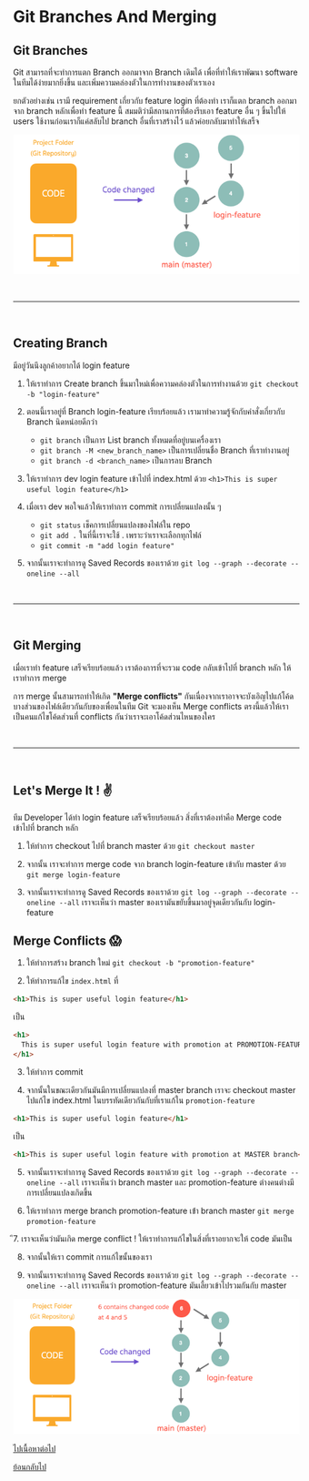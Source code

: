 # Git Branches And Merging

## Git Branches

Git สามารถที่จะทำการแตก Branch ออกมาจาก Branch เดิมได้ เพื่อที่ทำให้เราพัฒนา software ในทีมได้ง่ายมากยิ่งขึ้น และเพิ่มความคล่องตัวในการทำงานของตัวเราเอง

ยกตัวอย่างเช่น เรามี requirement เกี่ยวกับ feature login ที่ต้องทำ เราก็แตก branch ออกมาจาก branch หลักเพื่อทำ feature นี้ สมมติว่ามีสถานการที่ต้องรีบเอา feature อื่น ๆ ขึ้นไปให้ users ใช้งานก่อนเราก็แค่สลับไป branch อื่นที่เราสร้างไว้ แล้วค่อยกลับมาทำให้เสร็จ

![Git branches](./images/git-branches.png)

<br><hr><br>

## Creating Branch

มีอยู่วันนึงลูกค้าอยากได้ login feature

1. ให้เราทำการ Create branch ขึ้นมาใหม่เพื่อความคล่องตัวในการทำงานด้วย `git checkout -b "login-feature"`

2. ตอนนี้เราอยู่ที่ Branch login-feature เรียบร้อยแล้ว เรามาทำความรู้จักกับคำสั่งเกี่ยวกับ Branch นิดหน่อยดีกว่า

   - `git branch` เป็นการ List branch ทั้งหมดที่อยู่บนเครื่องเรา
   - `git branch -M <new_branch_name>` เป็นการเปลี่ยนชื่อ Branch ที่เราทำงานอยู่
   - `git branch -d <branch_name>` เป็นการลบ Branch

3. ให้เราทำการ dev login feature เข้าไปที่ index.html ด้วย `<h1>This is super useful login feature</h1>`

4. เมื่อเรา dev พอใจแล้วให้เราทำการ commit การเปลี่ยนแปลงนั้น ๆ

   - `git status` เช็คการเปลี่ยนแปลงของไฟล์ใน repo
   - `git add .` ในที่นี้เราจะใช้ . เพราะว่าเราจะเลือกทุกไฟล์
   - `git commit -m "add login feature"`

5. จากนั้นเราจะทำการดู Saved Records ของเราด้วย `git log --graph --decorate --oneline --all`

<br><hr><br>

## Git Merging

เมื่อเราทำ feature เสร็จเรียบร้อยแล้ว เราต้องการที่จะรวม code กลับเข้าไปที่ branch หลัก ให้เราทำการ merge

การ merge นั้นสามารถทำให้เกิด **"Merge conflicts"** กันเนื่องจากเราอาจจะบังเอิญไปแก้โค้ดบางส่วนของไฟล์เดียวกันกับของเพื่อนในทีม Git จะมองเห็น Merge conflicts ตรงนี้แล้วให้เราเป็นคนแก้ไขโค้ดส่วนที่ conflicts กันว่าเราจะเอาโค้ดส่วนไหนของใคร

<br><hr><br>

## Let's Merge It ! ✌️

ทีม Developer ได้ทำ login feature เสร็จเรียบร้อยแล้ว สิ่งที่เราต้องทำคือ Merge code เข้าไปที่ branch หลัก

1. ให้ทำการ checkout ไปที่ branch master ด้วย `git checkout master`

2. จากนั้น เราจะทำการ merge code จาก branch login-feature เข้ากับ master ด้วย `git merge login-feature`

3. จากนั้นเราจะทำการดู Saved Records ของเราด้วย `git log --graph --decorate --oneline --all` เราจะเห็นว่า master ของเรามันขยับขึ้นมาอยู่จุดเดียวกันกับ login-feature

## Merge Conflicts 😱

1. ให้ทำการสร้าง branch ใหม่ `git checkout -b "promotion-feature"`

2. ให้ทำการแก้ไข `index.html` ที่

```html
<h1>This is super useful login feature</h1>
```

เป็น

```html
<h1>
  This is super useful login feature with promotion at PROMOTION-FEATURE branch
</h1>
```

3. ให้ทำการ commit

4. จากนั้นในขณะเดียวกันมันมีการเปลี่ยนแปลงที่ master branch เราจะ checkout master ไปแก้ไข index.html ในบรรทัดเดียวกันกับที่เราแก้ใน `promotion-feature`

```html
<h1>This is super useful login feature</h1>
```

เป็น

```html
<h1>This is super useful login feature with promotion at MASTER branch</h1>
```

5. จากนั้นเราจะทำการดู Saved Records ของเราด้วย `git log --graph --decorate --oneline --all` เราจะเห็นว่า branch master และ promotion-feature ต่างคนต่างมีการเปลี่ยนแปลงเกิดขึ้น

6. ให้เราทำการ merge branch promotion-feature เข้่า branch master `git merge promotion-feature`

ึ7. เราจะเห็นว่ามันเกิด merge conflict ! ให้เราทำการแก้ไขในสิ่งที่เราอยากจะให้ code มันเป็น

8. จากนั้นให้เรา commit การแก้ไขนั้นของเรา

9. จากนั้นเราจะทำการดู Saved Records ของเราด้วย `git log --graph --decorate --oneline --all` เราจะเห็นว่า promotion-feature มันเลี้ยวเข้าไปรวมกันกับ master

![Git merging](./images/git-merging.png)

[ไปเนื้อหาต่อไป](https://github.com/napatwongchr/intro-to-git/blob/main/lessons/4-remote-repository.md)

[ย้อนกลับไป](https://github.com/napatwongchr/intro-to-git/blob/main/lessons/2-how-git-works.md)
